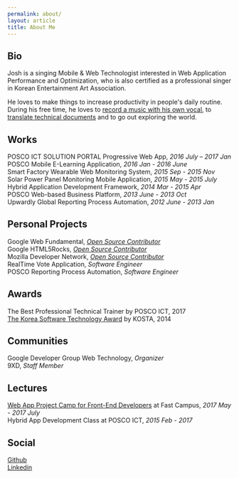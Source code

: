 ```yaml
---
permalink: about/
layout: article
title: About Me
---
```


## Bio
Josh is a singing Mobile & Web Technologist interested in Web Application Performance and Optimization, who is also certified as a professional singer in Korean Entertainment Art Association.

He loves to make things to increase productivity in people's daily routine. During his free time, he loves to [record a music with his own vocal]((https://www.youtube.com/channel/UCX04UECIFaAjNnsak6GzpZg)), to [translate technical documents](https://developers.google.com/web/fundamentals/performance/?hl=ko) and to go out exploring the world.

## Works
POSCO ICT SOLUTION PORTAL Progressive Web App, *2016 July – 2017 Jan* <br>
POSCO Mobile E-Learning Application, *2016 Jan - 2016 June* <br>
Smart Factory Wearable Web Monitoring System, *2015 Sep - 2015 Nov* <br>
Solar Power Panel Monitoring Mobile Application, *2015 May - 2015 July* <br>
Hybrid Application Development Framework, *2014 Mar - 2015 Apr* <br>
POSCO Web-based Business Platform, *2013 June - 2013 Oct* <br>
Upwardly Global Reporting Process Automation, *2012 June - 2013 Jan*

## Personal Projects
Google Web Fundamental, *[Open Source Contributor](https://developers.google.com/web/resources/contributors)* <br>
Google HTML5Rocks, *[Open Source Contributor](https://www.html5rocks.com/ko/tutorials/speed/quick/)* <br>
Mozilla Developer Network, *[Open Source Contributor](https://developer.mozilla.org/ko/profiles/joshua1988)* <br>
RealTime Vote Application, *Software Engineer* <br>
POSCO Reporting Process Automation, *Software Engineer*

## Awards
The Best Professional Technical Trainer by POSCO ICT, 2017<br>
[The Korea Software Technology Award](http://www.kosta.or.kr/sub2/sw_tech_award) by KOSTA, 2014

## Communities
Google Developer Group Web Technology, *Organizer* <br>
9XD, *Staff Member*

## Lectures
[Web App Project Camp for Front-End Developers](http://www.fastcampus.co.kr/dev_camp_wap/) at Fast Campus, *2017 May - 2017 July* <br>
Hybrid App Development Class at POSCO ICT, *2015 Feb - 2017*

## Social
[Github](https://github.com/joshua1988) <br>
[Linkedin](https://kr.linkedin.com/in/gihyojoshuajang) <br>
